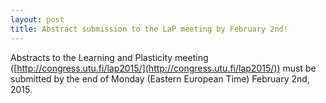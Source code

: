 ```yaml
---
layout: post
title: Abstract submission to the LaP meeting by February 2nd!
---
```


Abstracts to the Learning and Plasticity meeting ([http://congress.utu.fi/lap2015/](http://congress.utu.fi/lap2015/)) must be submitted by the end of Monday (Eastern European Time) February 2nd, 2015.